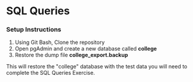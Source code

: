 # SQL Queries

### Setup Instructions
1. Using Git Bash, Clone the repository
2. Open pgAdmin and create a new database called **college**
3. Restore the dump file **college_export.backup**

This will restore the "college" database with the test data you will need to complete the SQL Queries Exercise.

